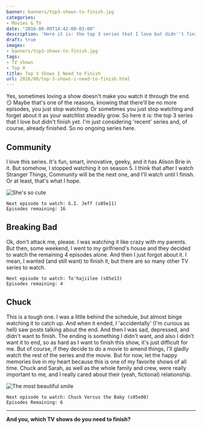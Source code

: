 ```yaml
---
banner: banners/top3-shows-to-finish.jpg
categories:
- Movies & TV
date: "2016-08-09T14:42:00-03:00"
description: 'Here it is: the top 3 series that I love but didn''t finish yet!'
draft: true
images:
- banners/top3-shows-to-finish.jpg
tags:
- TV shows
- Top X
title: Top 3 Shows I Need to Finish
url: 2016/08/top-3-shows-i-need-to-finish.html
---
```


Yes, sometimes loving a show doesn't make you watch it through the end. :smirk:
Maybe that's one of the reasons, knowing that there'll be no more episodes, you just stop watching.
Or sometimes you just stop watching and forget about it as your watchlist steadily grow.
So here it is: the top 3 series that I love but didn't finish yet.
I'm just considering 'recent' series and, of course, already finished. So no ongoing series here.

<!--more-->

## Community

I love this series. It's fun, smart, innovative, geeky, and it has Alison Brie in it.
But somehow, I stopped watching it on season 5. I think that after I watch Stranger Things,
Community will be the next one, and I'll watch until I finish. Or at least, that's what I hope.

![She's so cute](http://i.imgur.com/1s6th0z.gif)

```
Next episode to watch: G.I. Jeff (s05e11)
Episodes remaining: 16
```

## Breaking Bad

Ok, don't attack me, please. I was watching it like crazy with my parents.
But then, some weekend, I went to my girlfriend's house and they decided to watch the remaining 4 episodes alone.
And then I just forgot about it. I mean, I wanted (and still want) to finish it, but there are so many other TV series to watch.

```
Next episode to watch: To'hajiilee (s05e13)
Episodes remaining: 4
```

## Chuck

This is a tough one. I was a little behind the schedule, but almost binge watching it to catch up.
And when it ended, I 'accidentally' (I'm curious as hell) saw posts talking about the end.
And then I was sad, depressed, and didn't want to finish. The ending is something I didn't want,
and also I didn't want it to end, so as hard as I want to finish this show, it's just difficult for me.
But of course, if they decide to do a movie to amend things, I'll gladly watch the rest of the series and the movie.
But for now, let the happy memories live in my heart because this is one of my favorite shows of all time.
Chuck and Sarah, as well as the whole family and crew, were really important to me,
and I really cared about their (yeah, fictional) relationship.

<img src="http://i.imgur.com/17XyDd3.gif" class="img-medium" alt="The most beautiful smile"/>

```
Next episode to watch: Chuck Versus the Baby (s05e08)
Episodes Remaining: 6
```
___
**And you, which TV shows do you need to finish?**